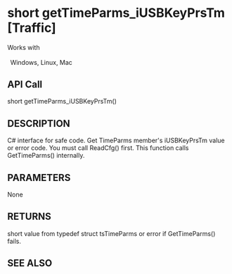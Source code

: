 # short getTimeParms_iUSBKeyPrsTm [Traffic]

Works with <p class="s1" style="padding-top: 2pt;padding-left: 5pt;text-indent: 0pt;text-align: left;"><a name="bookmark300">&zwnj;</a>Windows, Linux, Mac</p>

## API Call
short getTimeParms_iUSBKeyPrsTm()
## DESCRIPTION
C# interface for safe code. Get TimeParms member&#39;s iUSBKeyPrsTm value or error code. You must call ReadCfg() first. This function calls GetTimeParms() internally.

## PARAMETERS
None

## RETURNS
short value from typedef struct tsTimeParms or error if GetTimeParms() fails.

## SEE ALSO

